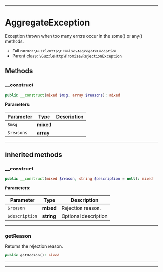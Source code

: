 ***

# AggregateException

Exception thrown when too many errors occur in the some() or any() methods.



* Full name: `\GuzzleHttp\Promise\AggregateException`
* Parent class: [`\GuzzleHttp\Promise\RejectionException`](./RejectionException.md)




## Methods


### __construct



```php
public __construct(mixed $msg, array $reasons): mixed
```








**Parameters:**

| Parameter | Type | Description |
|-----------|------|-------------|
| `$msg` | **mixed** |  |
| `$reasons` | **array** |  |




***


## Inherited methods


### __construct



```php
public __construct(mixed $reason, string $description = null): mixed
```








**Parameters:**

| Parameter | Type | Description |
|-----------|------|-------------|
| `$reason` | **mixed** | Rejection reason. |
| `$description` | **string** | Optional description |




***

### getReason

Returns the rejection reason.

```php
public getReason(): mixed
```











***


***

